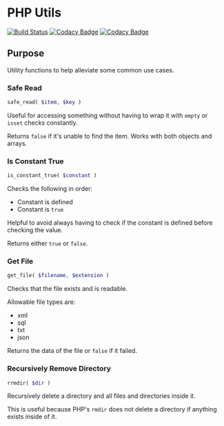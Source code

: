 # PHP Utils 

[![Build Status](https://travis-ci.org/ZeekInteractive/php-utils.svg?branch=master)](https://travis-ci.org/ZeekInteractive/php-utils) [![Codacy Badge](https://api.codacy.com/project/badge/Grade/72110913193d45529694e58592f42e56)](https://www.codacy.com/app/AaronHolbrook/php-utils?utm_source=github.com&amp;utm_medium=referral&amp;utm_content=ZeekInteractive/php-utils&amp;utm_campaign=Badge_Grade) [![Codacy Badge](https://api.codacy.com/project/badge/Coverage/72110913193d45529694e58592f42e56)](https://www.codacy.com/app/AaronHolbrook/php-utils?utm_source=github.com&utm_medium=referral&utm_content=ZeekInteractive/php-utils&utm_campaign=Badge_Coverage)

## Purpose
Utility functions to help alleviate some common use cases.

### Safe Read

```php
safe_read( $item, $key )
```

Useful for accessing something without having to wrap it with `empty` or `isset` checks constantly.

Returns `false` if it's unable to find the item. Works with both objects and arrays.

### Is Constant True

```php
is_constant_true( $constant )
```

Checks the following in order: 
* Constant is defined
* Constant is `true`

Helpful to avoid always having to check if the constant is defined before checking the value.

Returns either `true` or `false`.

### Get File

```php
get_file( $filename, $extension )
```

Checks that the file exists and is readable.

Allowable file types are:
* xml
* sql
* txt
* json

Returns the data of the file or `false` if it failed.

### Recursively Remove Directory

```php
rrmdir( $dir )
```

Recursively delete a directory and all files and directories inside it.

This is useful because PHP's `rmdir` does not delete a directory if anything exists inside of it.
